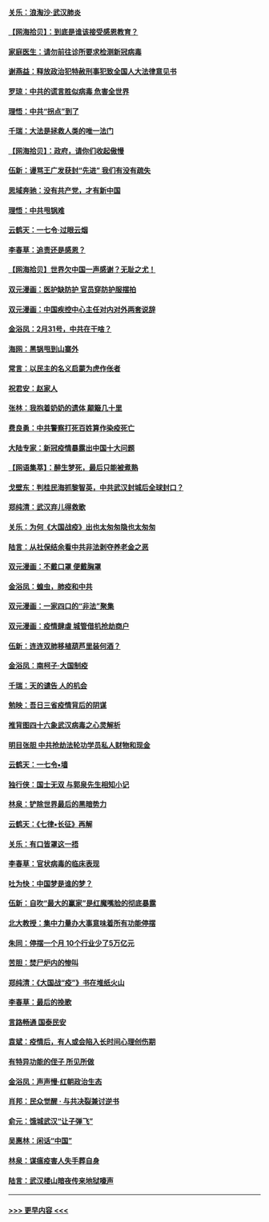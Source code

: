 #### [关乐：浪淘沙·武汉肺炎](../pages/nsc993/n11931792.md?t=03120531) 
#### [【网海拾贝】：到底是谁该接受感恩教育？](../pages/nsc993/n11931552.md?t=03120531) 
#### [家庭医生：请勿前往诊所要求检测新冠病毒](../pages/nsc993/n11929190.md?t=03120531) 
#### [谢燕益：释放政治犯特赦刑事犯致全国人大法律意见书](../pages/nsc993/n11928978.md?t=03120531) 
#### [罗琼：中共的谎言胜似病毒 危害全世界](../pages/nsc993/n11922636.md?t=03120531) 
#### [理悟：中共“拐点”到了](../pages/nsc993/n11928496.md?t=03120531) 
#### [千瑞：大法是拯救人类的唯一法门](../pages/nsc993/n11927637.md?t=03120531) 
#### [【网海拾贝】：政府，请你们收起傲慢](../pages/nsc993/n11926932.md?t=03120531) 
#### [伍新：谩骂王广发获封“先进” 我们有没有疏失](../pages/nsc993/n11926101.md?t=03120531) 
#### [思域奔驰：没有共产党，才有新中国](../pages/nsc993/n11926058.md?t=03120531) 
#### [理悟：中共甩锅难](../pages/nsc993/n11925355.md?t=03120531) 
#### [云鹤天：一七令·过眼云烟](../pages/nsc993/n11925284.md?t=03120531) 
#### [李春草：追责还是感恩？](../pages/nsc993/n11925274.md?t=03120531) 
#### [【网海拾贝】世界欠中国一声感谢？无耻之尤！](../pages/nsc993/n11925239.md?t=03120531) 
#### [双元漫画：医护缺防护 官员穿防护服摆拍](../pages/nsc993/n11923899.md?t=03120531) 
#### [双元漫画：中国疾控中心主任对内对外两套说辞](../pages/nsc993/n11921994.md?t=03120531) 
#### [金浴凤：2月31号，中共在干啥？](../pages/nsc993/n11922706.md?t=03120531) 
#### [海网：黑锅甩到山寨外](../pages/nsc993/n11922688.md?t=03120531) 
#### [常言：以民主的名义启蒙为虎作伥者](../pages/nsc993/n11922217.md?t=03120531) 
#### [祝君安：赵家人](../pages/nsc993/n11922209.md?t=03120531) 
#### [张林：我抱着奶奶的遗体 颠簸几十里](../pages/nsc993/n11920945.md?t=03120531) 
#### [费良勇：中共警察打死百姓算作染疫死亡](../pages/nsc993/n11919264.md?t=03120531) 
#### [大陆专家：新冠疫情暴露出中国十大问题](../pages/nsc993/n11919187.md?t=03120531) 
#### [【网语集萃】：醉生梦死，最后只能被煮熟](../pages/nsc993/n11918994.md?t=03120531) 
#### [戈壁东：判桂民海抓黎智英，中共武汉封城后全球封口？](../pages/nsc993/n11917982.md?t=03120531) 
#### [郑纯清：武汉弃儿得救歌](../pages/nsc993/n11917881.md?t=03120531) 
#### [关乐：为何《大国战疫》出也太匆匆隐也太匆匆](../pages/nsc993/n11917792.md?t=03120531) 
#### [陆言：从社保结余看中共非法剥夺养老金之恶](../pages/nsc993/n11917084.md?t=03120531) 
#### [双元漫画：不戴口罩 便戴胸罩](../pages/nsc993/n11916447.md?t=03120531) 
#### [金浴凤：蝗虫，肺疫和中共](../pages/nsc993/n11916904.md?t=03120531) 
#### [双元漫画：一家四口的“非法”聚集](../pages/nsc993/n11916378.md?t=03120531) 
#### [双元漫画：疫情肆虐 城管借机抢劫商户](../pages/nsc993/n11916310.md?t=03120531) 
#### [伍新：连连双肺移植葫芦里装何酒？](../pages/nsc993/n11913667.md?t=03120531) 
#### [金浴凤：南柯子·大国制疫](../pages/nsc993/n11913657.md?t=03120531) 
#### [千瑞：天的谴告  人的机会](../pages/nsc993/n11913309.md?t=03120531) 
#### [勉映：吾日三省疫情背后的阴谋](../pages/nsc993/n11913079.md?t=03120531) 
#### [推背图四十六象武汉病毒之心灵解析](../pages/nsc993/n11911761.md?t=03120531) 
#### [明目张胆 中共抢劫法轮功学员私人财物和现金](../pages/nsc993/n11910262.md?t=03120531) 
#### [云鹤天：一七令▪墙](../pages/nsc993/n11910627.md?t=03120531) 
#### [独行侠：国士无双 与郭泉先生相知小记](../pages/nsc993/n11910613.md?t=03120531) 
#### [林泉：铲除世界最后的黑暗势力](../pages/nsc993/n11909320.md?t=03120531) 
#### [云鹤天：《七律▪长征》再解](../pages/nsc993/n11909327.md?t=03120531) 
#### [关乐：有口皆罩这一捂](../pages/nsc993/n11908393.md?t=03120531) 
#### [李春草：官状病毒的临床表现](../pages/nsc993/n11908339.md?t=03120531) 
#### [吐为快：中国梦是谁的梦？](../pages/nsc993/n11906564.md?t=03120531) 
#### [伍新：自吹“最大的赢家”是红魔嘴脸的彻底暴露](../pages/nsc993/n11906407.md?t=03120531) 
#### [北大教授：集中力量办大事意味着所有功能停摆](../pages/nsc993/n11904800.md?t=03120531) 
#### [朱同：停摆一个月 10个行业少了5万亿元](../pages/nsc993/n11904498.md?t=03120531) 
#### [苦胆：焚尸炉内的惨叫](../pages/nsc993/n11904479.md?t=03120531) 
#### [郑纯清：《大国战“疫”》书在堆纸火山](../pages/nsc993/n11904450.md?t=03120531) 
#### [李春草：最后的挽歌](../pages/nsc993/n11904441.md?t=03120531) 
#### [言路畅通 国泰民安](../pages/nsc993/n11904222.md?t=03120531) 
#### [袁斌：疫情后，有人或会陷入长时间心理创伤期](../pages/nsc993/n11901514.md?t=03120531) 
#### [有特异功能的侄子 所见所做](../pages/nsc993/n11901154.md?t=03120531) 
#### [金浴凤：声声慢‧红朝政治生态](../pages/nsc993/n11899553.md?t=03120531) 
#### [肖邦：民众觉醒 · 与共决裂兼讨逆书](../pages/nsc993/n11898435.md?t=03120531) 
#### [俞元：饿城武汉“让子弹飞”](../pages/nsc993/n11898344.md?t=03120531) 
#### [吴惠林：闲话“中国”](../pages/nsc993/n11898182.md?t=03120531) 
#### [林泉：谋瘟疫害人失手葬自身](../pages/nsc993/n11897892.md?t=03120531) 
#### [陆言：武汉楼山暗夜传来地狱嚎声](../pages/nsc993/n11897033.md?t=03120531) 

----
#### [ >>> 更早内容 <<< ](../indexes/nsc993-earlier.md)
